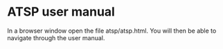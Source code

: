 # ATSP user manual
In a browser window open the file atsp/atsp.html. You will then be able to navigate through the user manual.
